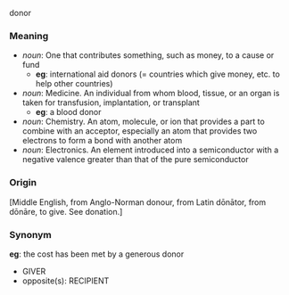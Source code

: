donor
### Meaning
+ _noun_: One that contributes something, such as money, to a cause or fund
	+ __eg__: international aid donors (= countries which give money, etc. to help other countries)
+ _noun_: Medicine. An individual from whom blood, tissue, or an organ is taken for transfusion, implantation, or transplant
	+ __eg__: a blood donor
+ _noun_: Chemistry. An atom, molecule, or ion that provides a part to combine with an acceptor, especially an atom that provides two electrons to form a bond with another atom
+ _noun_: Electronics. An element introduced into a semiconductor with a negative valence greater than that of the pure semiconductor

### Origin

[Middle English, from Anglo-Norman donour, from Latin dōnātor, from dōnāre, to give. See donation.]

### Synonym

__eg__: the cost has been met by a generous donor

+ GIVER
+ opposite(s): RECIPIENT


